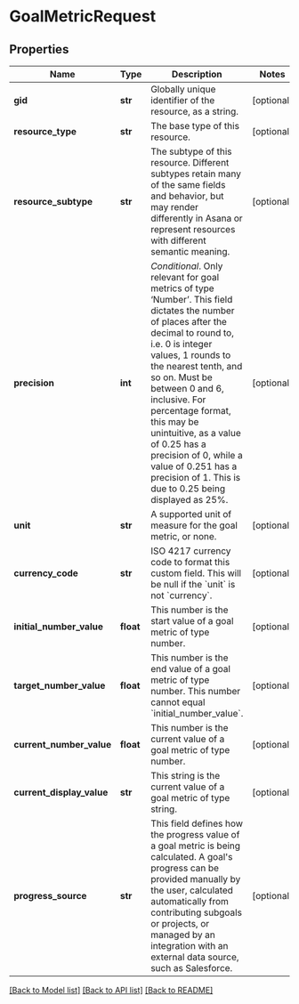 # GoalMetricRequest

## Properties
Name | Type | Description | Notes
------------ | ------------- | ------------- | -------------
**gid** | **str** | Globally unique identifier of the resource, as a string. | [optional] 
**resource_type** | **str** | The base type of this resource. | [optional] 
**resource_subtype** | **str** | The subtype of this resource. Different subtypes retain many of the same fields and behavior, but may render differently in Asana or represent resources with different semantic meaning. | [optional] 
**precision** | **int** | *Conditional*. Only relevant for goal metrics of type ‘Number’. This field dictates the number of places after the decimal to round to, i.e. 0 is integer values, 1 rounds to the nearest tenth, and so on. Must be between 0 and 6, inclusive. For percentage format, this may be unintuitive, as a value of 0.25 has a precision of 0, while a value of 0.251 has a precision of 1. This is due to 0.25 being displayed as 25%. | [optional] 
**unit** | **str** | A supported unit of measure for the goal metric, or none. | [optional] 
**currency_code** | **str** | ISO 4217 currency code to format this custom field. This will be null if the &#x60;unit&#x60; is not &#x60;currency&#x60;. | [optional] 
**initial_number_value** | **float** | This number is the start value of a goal metric of type number. | [optional] 
**target_number_value** | **float** | This number is the end value of a goal metric of type number. This number cannot equal &#x60;initial_number_value&#x60;. | [optional] 
**current_number_value** | **float** | This number is the current value of a goal metric of type number. | [optional] 
**current_display_value** | **str** | This string is the current value of a goal metric of type string. | [optional] 
**progress_source** | **str** | This field defines how the progress value of a goal metric is being calculated. A goal&#x27;s progress can be provided manually by the user, calculated automatically from contributing subgoals or projects, or managed by an integration with an external data source, such as Salesforce. | [optional] 

[[Back to Model list]](../README.md#documentation-for-models) [[Back to API list]](../README.md#documentation-for-api-endpoints) [[Back to README]](../README.md)

